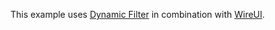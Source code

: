 This example uses [Dynamic Filter](https://livewire-powergrid.com/table-features/filters.html#dynamic-filter) in combination with [WireUI](https://wireui.dev).
